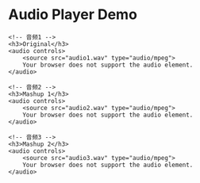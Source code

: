 <!DOCTYPE html>
<html lang="en">
<head>
    <meta charset="UTF-8">
    <meta name="viewport" content="width=device-width, initial-scale=1.0">
    <title>Audio Player</title>
</head>
<body>
    <h1>Audio Player Demo</h1>

    <!-- 音频1 -->
    <h3>Original</h3>
    <audio controls>
        <source src="audio1.wav" type="audio/mpeg">
        Your browser does not support the audio element.
    </audio>

    <!-- 音频2 -->
    <h3>Mashup 1</h3>
    <audio controls>
        <source src="audio2.wav" type="audio/mpeg">
        Your browser does not support the audio element.
    </audio>

    <!-- 音频3 -->
    <h3>Mashup 2</h3>
    <audio controls>
        <source src="audio3.wav" type="audio/mpeg">
        Your browser does not support the audio element.
    </audio>

</body>
</html>
